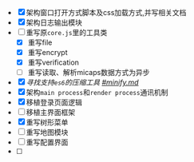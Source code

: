 - [x] 架构窗口打开方式脚本及css加载方式,并写相关文档
- [x] 架构日志输出模块
- [ ] 重写原`core.js`里的工具类
  - [x] 重写file
  - [x] 重写encrypt
  - [x] 重写verification
  - [ ] 重写读取、解析micaps数据方式为异步
- [x] *寻找支持`es6`的压缩工具 [#minify.md](./minify.md)*
- [x] 架构`main process`和`render process`通讯机制
- [x] 移植登录页面逻辑
- [ ] 移植主界面框架
- [x] 重写树形菜单
- [ ] 重写地图模块
- [ ] 重写配置界面
- [ ]
